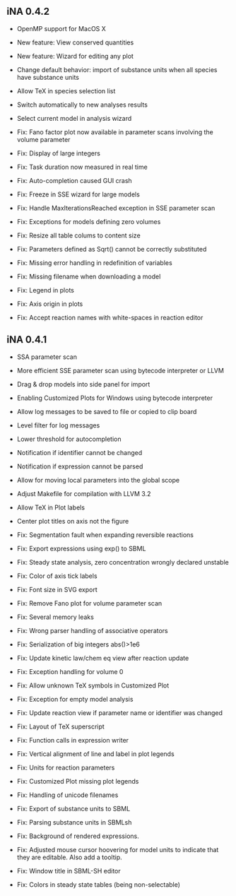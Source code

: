 ## iNA 0.4.2 ##

  * OpenMP support for MacOS X
  * New feature: View conserved quantities
  * New feature: Wizard for editing any plot

  * Change default behavior: import of substance units when all species have substance units
  * Allow TeX in species selection list
  * Switch automatically to new analyses results
  * Select current model in analysis wizard

  * Fix: Fano factor plot now available in parameter scans involving the volume parameter
  * Fix: Display of large integers
  * Fix: Task duration now measured in real time
  * Fix: Auto-completion caused GUI crash
  * Fix: Freeze in SSE wizard for large models
  * Fix: Handle MaxIterationsReached exception in SSE parameter scan
  * Fix: Exceptions for models defining zero volumes
  * Fix: Resize all table colums to content size
  * Fix: Parameters defined as Sqrt() cannot be correctly substituted
  * Fix: Missing error handling in redefinition of variables
  * Fix: Missing filename when downloading a model
  * Fix: Legend in plots
  * Fix: Axis origin in plots
  * Fix: Accept reaction names with white-spaces in reaction editor

## iNA 0.4.1 ##

  * SSA parameter scan
  * More efficient SSE parameter scan using bytecode interpreter or LLVM
  * Drag & drop models into side panel for import
  * Enabling Customized Plots for Windows using bytecode interpreter
  * Allow log messages to be saved to file or copied to clip board
  * Level filter for log messages
  * Lower threshold for autocompletion
  * Notification if identifier cannot be changed
  * Notification if expression cannot be parsed
  * Allow for moving local parameters into the global scope
  * Adjust Makefile for compilation with LLVM 3.2
  * Allow TeX in Plot labels
  * Center plot titles on axis not the figure

  * Fix: Segmentation fault when expanding reversible reactions
  * Fix: Export expressions using exp() to SBML
  * Fix: Steady state analysis, zero concentration wrongly declared unstable
  * Fix: Color of axis tick labels
  * Fix: Font size in SVG export
  * Fix: Remove Fano plot for volume parameter scan
  * Fix: Several memory leaks
  * Fix: Wrong parser handling of associative operators
  * Fix: Serialization of big integers abs()>1e6
  * Fix: Update kinetic law/chem eq view after reaction update
  * Fix: Exception handling for volume 0
  * Fix: Allow unknown TeX symbols in Customized Plot
  * Fix: Exception for empty model analysis
  * Fix: Update reaction view if parameter name or identifier was changed
  * Fix: Layout of TeX superscript
  * Fix: Function calls in expression writer
  * Fix: Vertical alignment of line and label in plot legends
  * Fix: Units for reaction parameters
  * Fix: Customized Plot missing plot legends
  * Fix: Handling of unicode filenames
  * Fix: Export of substance units to SBML
  * Fix: Parsing substance units in SBMLsh
  * Fix: Background of rendered expressions.
  * Fix: Adjusted mouse cursor hoovering for model units to indicate that they are editable. Also add a tooltip.
  * Fix: Window title in SBML-SH editor
  * Fix: Colors in steady state tables (being non-selectable)
